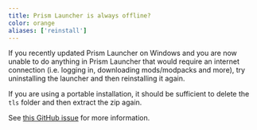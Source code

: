 ```yaml
---
title: Prism Launcher is always offline?
color: orange
aliases: ['reinstall']
---
```


If you recently updated Prism Launcher on Windows and you are now unable to do anything in Prism Launcher that would require an internet connection (i.e. logging in, downloading mods/modpacks and more), try uninstalling the launcher and then reinstalling it again.

If you are using a portable installation, it should be sufficient to delete the `tls` folder and then extract the zip again.

See [this GitHub issue](https://github.com/PrismLauncher/PrismLauncher/issues/660) for more information.
